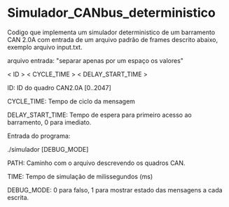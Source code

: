 # Simulador_CANbus_deterministico

Codigo que implementa um simulador deterministico de um barramento CAN 2.0A
com entrada de um arquivo padrão de frames descrito abaixo, exemplo arquivo input.txt.

arquivo entrada:
"separar apenas por um espaço os valores"

< ID > < CYCLE_TIME > < DELAY_START_TIME >

ID: ID do quadro CAN2.0A [0..2047]

CYCLE_TIME: Tempo de ciclo da mensagem

DELAY_START_TIME: Tempo de espera para primeiro acesso ao barramento, 0 para imediato.

Entrada do programa:

./simulador <PATH> <TIME> [DEBUG_MODE]

PATH: Caminho com o arquivo descrevendo os quadros CAN.

TIME: Tempo de simulação de milissegundos (ms)

DEBUG_MODE: 0 para falso, 1 para mostrar estado das mensagens a cada escrita.
